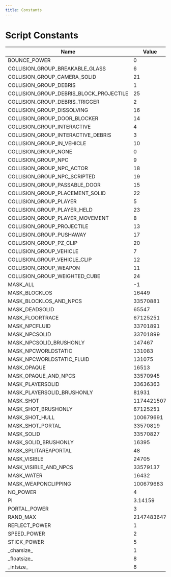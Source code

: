 ```yaml
---
title: Constants
---
```


# Script Constants


|Name|Value|
|---|---|
| BOUNCE_POWER | 0 | 
| COLLISION_GROUP_BREAKABLE_GLASS | 6 | 
| COLLISION_GROUP_CAMERA_SOLID | 21 | 
| COLLISION_GROUP_DEBRIS | 1 | 
| COLLISION_GROUP_DEBRIS_BLOCK_PROJECTILE | 25 | 
| COLLISION_GROUP_DEBRIS_TRIGGER | 2 | 
| COLLISION_GROUP_DISSOLVING | 16 | 
| COLLISION_GROUP_DOOR_BLOCKER | 14 | 
| COLLISION_GROUP_INTERACTIVE | 4 | 
| COLLISION_GROUP_INTERACTIVE_DEBRIS | 3 | 
| COLLISION_GROUP_IN_VEHICLE | 10 | 
| COLLISION_GROUP_NONE | 0 | 
| COLLISION_GROUP_NPC | 9 | 
| COLLISION_GROUP_NPC_ACTOR | 18 | 
| COLLISION_GROUP_NPC_SCRIPTED | 19 | 
| COLLISION_GROUP_PASSABLE_DOOR | 15 | 
| COLLISION_GROUP_PLACEMENT_SOLID | 22 | 
| COLLISION_GROUP_PLAYER | 5 | 
| COLLISION_GROUP_PLAYER_HELD | 23 | 
| COLLISION_GROUP_PLAYER_MOVEMENT | 8 | 
| COLLISION_GROUP_PROJECTILE | 13 | 
| COLLISION_GROUP_PUSHAWAY | 17 | 
| COLLISION_GROUP_PZ_CLIP | 20 | 
| COLLISION_GROUP_VEHICLE | 7 | 
| COLLISION_GROUP_VEHICLE_CLIP | 12 | 
| COLLISION_GROUP_WEAPON | 11 | 
| COLLISION_GROUP_WEIGHTED_CUBE | 24 | 
| MASK_ALL | -1 | 
| MASK_BLOCKLOS | 16449 | 
| MASK_BLOCKLOS_AND_NPCS | 33570881 | 
| MASK_DEADSOLID | 65547 | 
| MASK_FLOORTRACE | 67125251 | 
| MASK_NPCFLUID | 33701891 | 
| MASK_NPCSOLID | 33701899 | 
| MASK_NPCSOLID_BRUSHONLY | 147467 | 
| MASK_NPCWORLDSTATIC | 131083 | 
| MASK_NPCWORLDSTATIC_FLUID | 131075 | 
| MASK_OPAQUE | 16513 | 
| MASK_OPAQUE_AND_NPCS | 33570945 | 
| MASK_PLAYERSOLID | 33636363 | 
| MASK_PLAYERSOLID_BRUSHONLY | 81931 | 
| MASK_SHOT | 1174421507 | 
| MASK_SHOT_BRUSHONLY | 67125251 | 
| MASK_SHOT_HULL | 100679691 | 
| MASK_SHOT_PORTAL | 33570819 | 
| MASK_SOLID | 33570827 | 
| MASK_SOLID_BRUSHONLY | 16395 | 
| MASK_SPLITAREAPORTAL | 48 | 
| MASK_VISIBLE | 24705 | 
| MASK_VISIBLE_AND_NPCS | 33579137 | 
| MASK_WATER | 16432 | 
| MASK_WEAPONCLIPPING | 100679683 | 
| NO_POWER | 4 | 
| PI | 3.14159 | 
| PORTAL_POWER | 3 | 
| RAND_MAX | 2147483647 | 
| REFLECT_POWER | 1 | 
| SPEED_POWER | 2 | 
| STICK_POWER | 5 | 
| \_charsize\_ | 1 | 
| \_floatsize\_ | 8 | 
| \_intsize\_ | 8 |

